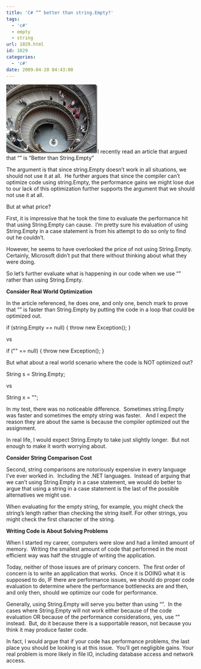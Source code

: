 ```yaml
---
title: 'C# “” better than string.Empty?'
tags:
  - 'c#'
  - empty
  - string
url: 1029.html
id: 1029
categories:
  - 'c#'
date: 2009-04-20 04:43:00
---
```


![arct-013](/uploads/2009/04/arct013.jpg "arct-013")I recently read an article that argued that “” is “Better than String.Empty”

The argument is that since string.Empty doesn’t work in all situations, we should not use it at all.  He further argues that since the compiler can’t optimize code using string.Empty, the performance gains we might lose due to our lack of this optimization further supports the argument that we should not use it at all.

But at what price?

First, it is impressive that he took the time to evaluate the performance hit that using String.Empty can cause.  I’m pretty sure his evaluation of using String.Empty in a case statement is from his attempt to do so only to find out he couldn’t.

However, he seems to have overlooked the price of not using String.Empty.  Certainly, Microsoft didn’t put that there without thinking about what they were doing.

So let’s further evaluate what is happening in our code when we use “” rather than using String.Empty.

**Consider Real World Optimization**

In the article referenced, he does one, and only one, bench mark to prove that “” is faster than String.Empty by putting the code in a loop that could be optimized out.

if (string.Empty == null) { throw new Exception(); }

vs

if ("" == null) { throw new Exception(); }

[](//11011.net/software/vspaste)But what about a real world scenario where the code is NOT optimized out?

String s = String.Empty;[](//11011.net/software/vspaste)

vs

String x = "";[](//11011.net/software/vspaste)

In my test, there was no noticeable difference.  Sometimes string.Empty was faster and sometimes the empty string was faster.   And I expect the reason they are about the same is because the compiler optimized out the assignment.

In real life, I would expect String.Empty to take just slightly longer.  But not enough to make it worth worrying about.

**Consider String Comparison Cost**

Second, string comparisons are notoriously expensive in every language I’ve ever worked in.  Including the .NET languages.  Instead of arguing that we can’t using String.Empty in a case statement, we would do better to argue that using a string in a case statement is the last of the possible alternatives we might use.

When evaluating for the empty string, for example, you might check the string’s length rather than checking the string itself. For other strings, you might check the first character of the string.

**Writing Code is About Solving Problems**

When I started my career, computers were slow and had a limited amount of memory.  Writing the smallest amount of code that performed in the most efficient way was half the struggle of writing the application.

Today, neither of those issues are of primary concern.  The first order of concern is to write an application that works.  Once it is DOING what it is supposed to do, IF there are performance issues, we should do proper code evaluation to determine where the performance bottlenecks are and then, and only then, should we optimize our code for performance.

Generally, using String.Empty will serve you better than using “”.  In the cases where String.Empty will not work either because of the code evaluation OR because of the performance considerations, yes, use “” instead.  But, do it because there is a supportable reason, not because you think it may produce faster code.

In fact, I would argue that if your code has performance problems, the last place you should be looking is at this issue.  You’ll get negligible gains. Your real problem is more likely in file IO, including database access and network access.
